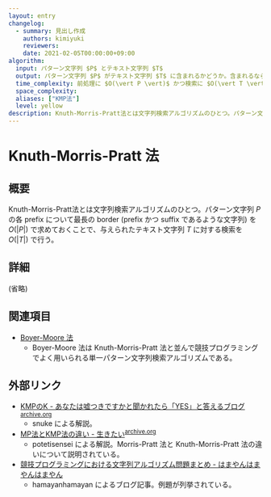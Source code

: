 ```yaml
---
layout: entry
changelog:
  - summary: 見出し作成
    authors: kimiyuki
    reviewers:
    date: 2021-02-05T00:00:00+09:00
algorithm:
  input: パターン文字列 $P$ とテキスト文字列 $T$
  output: パターン文字列 $P$ がテキスト文字列 $T$ に含まれるかどうか。含まれるならその位置も求める。
  time_complexity: 前処理に $O(\vert P \vert)$ かつ検索に $O(\vert T \vert)$
  space_complexity:
  aliases: ["KMP法"]
  level: yellow
description: Knuth-Morris-Pratt法とは文字列検索アルゴリズムのひとつ。パターン文字列 $P$ の各 prefix について最長の border (prefix かつ suffix であるような文字列) を $O(\vert P \vert)$ で求めておくことで、与えられたテキスト文字列 $T$ に対する検索を $O(\vert T \vert)$ で行う。
---
```


# Knuth-Morris-Pratt 法

## 概要

Knuth-Morris-Pratt法とは文字列検索アルゴリズムのひとつ。パターン文字列 $P$ の各 prefix について最長の border (prefix かつ suffix であるような文字列) を $O(\vert P \vert)$ で求めておくことで、与えられたテキスト文字列 $T$ に対する検索を $O(\vert T \vert)$ で行う。

## 詳細

(省略)

## 関連項目

-   [Boyer-Moore 法](/boyer-moore)
    -   Boyer-Moore 法は Knuth-Morris-Pratt 法と並んで競技プログラミングでよく用いられる単一パターン文字列検索アルゴリズムである。

## 外部リンク

-   [KMPのK - あなたは嘘つきですかと聞かれたら「YES」と答えるブログ](https://snuke.hatenablog.com/entry/2017/07/18/101026)<sup>[archive.org](https://web.archive.org/save/https://snuke.hatenablog.com/entry/2017/07/18/101026)</sup>
    -   <a class="handle">snuke</a> による解説。
-   [MP法とKMP法の違い - 生きたい](https://potetisensei.hatenablog.com/entry/2017/07/10/174908)<sup>[archive.org](https://web.archive.org/web/20200325162220/http://potetisensei.hatenablog.com/entry/2017/07/10/174908)</sup>
    -   <a class="handle">potetisensei</a> による解説。Morris-Pratt 法と Knuth-Morris-Pratt 法の違いについて説明されている。
-   [競技プログラミングにおける文字列アルゴリズム問題まとめ - はまやんはまやんはまやん](https://www.hamayanhamayan.com/entry/2017/03/25/005452)
    -   <a class="handle">hamayanhamayan</a> によるブログ記事。例題が列挙されている。
